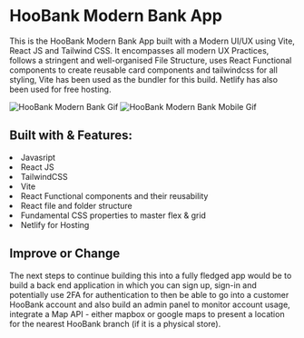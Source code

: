 <h1> HooBank Modern Bank App </h1>
<p> This is the HooBank Modern Bank App built with a Modern UI/UX using Vite, React JS and Tailwind CSS. It encompasses all modern UX Practices, follows a stringent and well-organised File Structure, uses React Functional components to create reusable card components and tailwindcss for all styling, Vite has been used as the bundler for this build. Netlify has also been used for free hosting. </p>

![HooBank Modern Bank Gif](https://github.com/CBelloxxi/bank_modern_app/blob/main/hoobankgiphy.gif) ![HooBank Modern Bank Mobile Gif](https://github.com/CBelloxxi/bank_modern_app/blob/main/hoobankmobilegiphy.gif)

<h2>Built with & Features:</h2>
<li>Javasript</li>
<li>React JS</li>
<li>TailwindCSS</li>
<li>Vite</li>
<li>React Functional components and their reusability</li>
<li>React file and folder structure</li>
<li>Fundamental CSS properties to master flex & grid</li>
<li>Netlify for Hosting</li>

<h2>Improve or Change</h2>
The next steps to continue building this into a fully fledged app would be to build a back end application in which you can sign up, sign-in and potentially use 2FA for authentication to then be able to go into a customer HooBank account and also build an admin panel to monitor account usage, integrate a Map API - either mapbox or google maps to present a location for the nearest HooBank branch (if it is a physical store).

